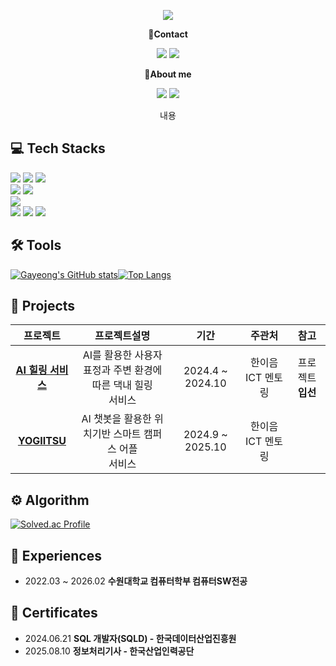 <!-- header -->
<p align='center'>
  <img src="https://capsule-render.vercel.app/api?type=waving&color=8fcaff&fontColor=0F1035&height=240&section=header&text=gayoung228&fontSize=60"/>
</p>

<!-- Contact badge -->
<p align='center'><strong>📧Contact</strong></p>  
<p align='center'> 
  <!-- gmail -->
  <img src="https://img.shields.io/badge/gayoung030228@gmail.com-EA4335?style=flat-square&logo=gmail&logoColor=white"/>
  <!-- Surfit -->
  <a href="https://my.surfit.io/w/1523758621"><img src="https://img.shields.io/badge/Surfit-000000?style=flat-square&logoColor=white"/></a>
</p>
<!-- About me badge -->
<p align='center'><strong>👋About me</strong></p>
<p align='center'>
  <!-- Portfolio -->
  <a href="노션 링크"><img src="https://img.shields.io/badge/Portfolio-000000?style=flat-square&logo=notion&logoColor=white"/></a>
  <!-- Tistory -->
  <a href="https://velog.io/@swk_x/posts"><img src="https://img.shields.io/badge/Tech Blog-000000?style=flat-square&logo=tistory&logoColor=white"/></a>
</p>

<!-- 소개글 -->
<p align='center'>
  내용 
</p>

<!-- 기술 스택 -->
## 💻 Tech Stacks
<!-- Backend -->
<p>
  <img src="https://img.shields.io/badge/Java-b07219?style=flat-square&logoColor=white"/>
  <img src="https://img.shields.io/badge/Python-3776AB?style=flat-square&logo=python&logoColor=white"/>
  <img src="https://img.shields.io/badge/C-A8B9CC?style=flat-square&logo=C&logoColor=white"/>
  <br>
  <img src="https://img.shields.io/badge/Spring Boot-6DB33F?style=flat-square&logo=springboot&logoColor=white"/>
  <img src="https://img.shields.io/badge/Spring Data JPA-6DB33F?style=flat-square&logoColor=white"/>
  <br>
  <img src="https://img.shields.io/badge/MySQL-4479A1?style=flat-square&logo=mysql&logoColor=white"/>
  <br>
  <img src="https://img.shields.io/badge/Git-F05032?style=flat-square&logo=git&logoColor=white"/>
  <img src="https://img.shields.io/badge/GitHub-181717?style=flat-square&logo=github&logoColor=white"/>
  <img src="https://img.shields.io/badge/Notion-000000?style=flat-square&logo=notion&logoColor=white"/>
</p>


<!-- Tools -->
## 🛠️ Tools
<!-- GitHub Stats Card --><!-- 사용한 언어 순위 카드 -->
[![Gayeong's GitHub stats](https://github-readme-stats.vercel.app/api?username=gayoung228&show_icons=true&theme=react)](https://github.com/gayoung228/github-readme-stats)[![Top Langs](https://github-readme-stats.vercel.app/api/top-langs/?username=gayoung228&layout=compact&theme=github_dark&cache_seconds=30)](https://github.com/gayoung228/gayoung228)

<!-- 프로젝트 -->
## 🚀 Projects
|프로젝트|프로젝트설명|기간|주관처|참고|
|:---:|:---:|:---:|:---:|:---:|
|<strong>[AI 힐링 서비스](https://github.com/woorifisa-projects-3rd/WithBeeTravel-BE)<strong>|AI를 활용한 사용자 표정과 주변 환경에 따른 댁내 힐링<br>서비스|2024.4 ~ 2024.10|한이음 ICT 멘토링|프로젝트 <strong>입선<strong>|
|<strong>[YOGIITSU](https://github.com/YOGIITSU-App)<strong>|AI 챗봇을 활용한 위치기반 스마트 캠퍼스 어플<br>서비스|2024.9 ~ 2025.10|한이음 ICT 멘토링||

<!-- 알고리즘 역량 -->
## ⚙️ Algorithm

<!-- solved.ac 프로필 -->
[![Solved.ac Profile](http://mazassumnida.wtf/api/v2/generate_badge?boj=gayeong228)](https://solved.ac/gayeong228)

<!-- 경험 -->
## 🏃 Experiences
<ul>
  <li>2022.03 ~ 2026.02 <strong>수원대학교 컴퓨터학부 컴퓨터SW전공</strong></li>
</ul>

<!-- 자격증 -->
## 📜 Certificates 
<ul>
  <li>2024.06.21 <strong>SQL 개발자(SQLD) - 한국데이터산업진흥원</strong></li>
  <li>2025.08.10 <strong>정보처리기사 - 한국산업인력공단</strong></li>
</ul>
